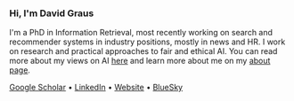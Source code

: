 ### Hi, I'm David Graus

I'm a PhD in Information Retrieval, most recently working on search and recommender systems in industry positions, mostly in news and HR. I work on research and practical approaches to fair and ethical AI. You can read more about my views on AI [here](https://towardsdatascience.com/forget-the-trolley-problem-pragmatic-and-fair-ai-in-the-real-world-350dc1e77f3f) and learn more about me on my [about page](https://graus.nu/about/).

[Google Scholar](https://scholar.google.com/citations?hl=nl&user=fU09iCoAAAAJ) • [LinkedIn](https://www.linkedin.com/in/davidgraus/) • [Website](https://graus.nu/) • [BlueSky](https://bsky.app/profile/graus.nu)
